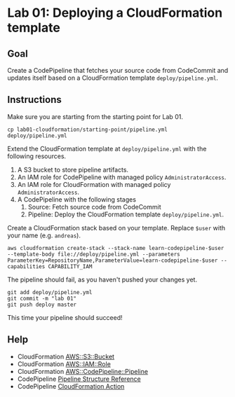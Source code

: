 # Lab 01: Deploying a CloudFormation template

## Goal

Create a CodePipeline that fetches your source code from CodeCommit and updates itself based on a CloudFormation template `deploy/pipeline.yml`.

## Instructions

Make sure you are starting from the starting point for Lab 01.

```
cp lab01-cloudformation/starting-point/pipeline.yml deploy/pipeline.yml
```

Extend the CloudFormation template at `deploy/pipeline.yml` with the following resources.

1. A S3 bucket to store pipeline artifacts.
1. An IAM role for CodePipeline with managed policy `AdministratorAccess`.
1. An IAM role for CloudFormation with managed policy `AdministratorAccess`.
1. A CodePipeline with the following stages
    1. Source: Fetch source code from CodeCommit
    1. Pipeline: Deploy the CloudFormation template `deploy/pipeline.yml`.

Create a CloudFormation stack based on your template. Replace `$user` with your name (e.g. `andreas`).

```
aws cloudformation create-stack --stack-name learn-codepipeline-$user --template-body file://deploy/pipeline.yml --parameters ParameterKey=RepositoryName,ParameterValue=learn-codepipeline-$user --capabilities CAPABILITY_IAM
```

The pipeline should fail, as you haven't pushed your changes yet.

```
git add deploy/pipeline.yml
git commit -m "lab 01"
git push deploy master
```

This time your pipeline should succeed!

## Help

* CloudFormation [AWS::S3::Bucket](https://docs.aws.amazon.com/AWSCloudFormation/latest/UserGuide/aws-properties-s3-bucket.html)
* CloudFormation [AWS::IAM::Role](https://docs.aws.amazon.com/AWSCloudFormation/latest/UserGuide/aws-resource-iam-role.html)
* CloudFormation [AWS::CodePipeline::Pipeline](https://docs.aws.amazon.com/AWSCloudFormation/latest/UserGuide/aws-resource-codepipeline-pipeline.html)
* CodePipeline [Pipeline Structure Reference](https://docs.aws.amazon.com/codepipeline/latest/userguide/reference-pipeline-structure.html)
* CodePipeline [CloudFormation Action](https://docs.aws.amazon.com/AWSCloudFormation/latest/UserGuide/continuous-delivery-codepipeline-action-reference.html)
